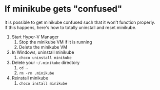 # If minikube gets "confused"

It is possible to get minikube confused such that it won't function properly. If this happens, here's how to totally uninstall and reset minikube.

1. Start Hyper-V Manager
   1. Stop the minikube VM if it is running
   1. Delete the minikube VM
1. In Windows, uninstall minikube
   1. `choco uninstall minikube`
1. Delete your `~/.minikube` directory
   1. `cd ~`
   1. `rm -rm .minikube`
1. Reinstall minikube
   1. `choco install minikube`
